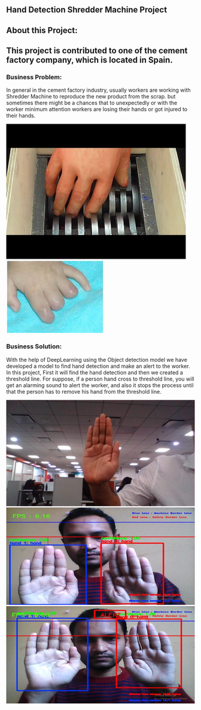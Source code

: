<h2>Hand Detection Shredder Machine Project</h2>

<h2>About this Project:</h2>

<h2>This project is contributed to one of the cement factory company, which is located in Spain.</h2>

<h3>Business Problem:</h3>

In general in the cement factory industry, usually workers are working with Shredder Machine to reproduce the new product from the scrap. 
but sometimes there might be a chances that to unexpectedly or with the worker minimum attention workers are losing their hands or got injured to their hands.

  ![](Images/1_hand_machine.jpg) ![](Images/2_InjuredHand.jpg)
  
<h3>Business Solution:</h3> 

With the help of DeepLearning using the Object detection model we have developed a model to find hand detection and make an alert to the worker.  
In this project, First it will find the hand detection and then we created a threshold line. 
For suppose, if a person hand cross to threshold line, you will get an alarming sound to alert the worker, and also it stops the process until that the person has to
remove his hand from the threshold line.

![](Images/hand.jpg)
![](Images/testing1.jpg)
![](/Images/testing2.jpg)

